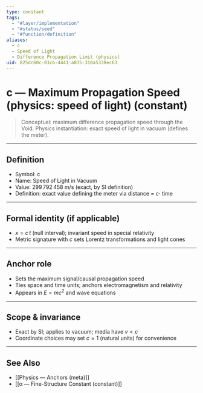 ```yaml
---
type: constant
tags:
  - "#layer/implementation"
  - "#status/seed"
  - "#function/definition"
aliases:
  - c
  - Speed of Light
  - Difference Propagation Limit (physics)
uid: 825dc60c-01cb-4441-a835-310a5338ec63
---
```


# c — Maximum Propagation Speed (physics: speed of light) (constant)

> Conceptual: maximum difference propagation speed through the Void.
> Physics instantiation: exact speed of light in vacuum (defines the meter).

---

## Definition

- Symbol: c
- Name: Speed of Light in Vacuum
- Value: 299 792 458 m/s (exact, by SI definition)
- Definition: exact value defining the meter via distance = $c \cdot$ time

---

## Formal identity (if applicable)

- $x = c\,t$ (null interval); invariant speed in special relativity
- Metric signature with $c$ sets Lorentz transformations and light cones

---

## Anchor role

- Sets the maximum signal/causal propagation speed
- Ties space and time units; anchors electromagnetism and relativity
- Appears in $E = mc^2$ and wave equations

---

## Scope & invariance

- Exact by SI; applies to vacuum; media have $v < c$
- Coordinate choices may set $c=1$ (natural units) for convenience

---

## See Also

- [[Physics — Anchors (meta)]]
- [[α — Fine-Structure Constant (constant)]]

